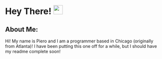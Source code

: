 # Hey There! <img src="https://raw.githubusercontent.com/MartinHeinz/MartinHeinz/master/wave.gif" width="30px">

## About Me: 
Hi! My name is Piero and I am a programmer based in Chicago (originally from Atlanta)! I have been putting this one off for a while, but I should have my readme complete soon!
